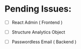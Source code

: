 # Pending Issues:

- [ ] React Admin ( Frontend )

- [ ] Structure Analytics Object

- [ ] Passwordless Email ( Backend )